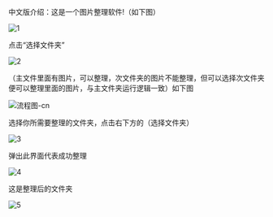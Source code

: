 中文版介绍：这是一个图片整理软件!（如下图）





![1](https://github.com/user-attachments/assets/a3aeeb5c-8c70-461b-9763-daf076cac66f)








点击“选择文件夹”








![2](https://github.com/user-attachments/assets/7e48d6a8-f2ca-4810-b225-dde871dff059)









（主文件里面有图片，可以整理，次文件夹的图片不能整理，但可以选择次文件夹便可以整理里面的图片，与主文件夹运行逻辑一致）如下图









![流程图-cn](https://github.com/user-attachments/assets/7bc3615f-9be2-4916-8647-56aadcb551ed)






选择你所需要整理的文件夹，点击右下方的（选择文件夹）





![3](https://github.com/user-attachments/assets/59cecc93-f811-490a-8137-5e4935bd8b6c)







弹出此界面代表成功整理





![4](https://github.com/user-attachments/assets/f9943ee4-d75b-4f57-89b1-863300b32c8f)









这是整理后的文件夹





![5](https://github.com/user-attachments/assets/9427325e-2b7e-4e3b-ba7a-c78c9ab6d870)









